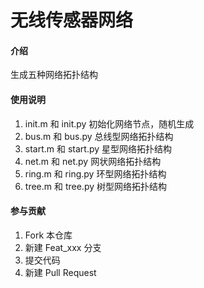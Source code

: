 # 无线传感器网络

#### 介绍
生成五种网络拓扑结构

#### 使用说明

1.  init.m 和 init.py       初始化网络节点，随机生成
2.  bus.m 和 bus.py     总线型网络拓扑结构
2.  start.m 和 start.py  星型网络拓扑结构
2.  net.m 和 net.py      网状网络拓扑结构
2.  ring.m 和 ring.py    环型网络拓扑结构
2.  tree.m 和 tree.py    树型网络拓扑结构

#### 参与贡献

1.  Fork 本仓库
2.  新建 Feat_xxx 分支
3.  提交代码
4.  新建 Pull Request

